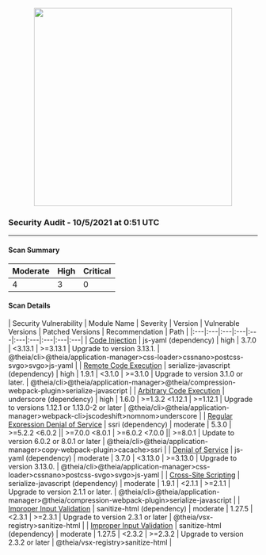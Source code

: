 <div align='center'><br /><img src="https://raw.githubusercontent.com/theia-ide/security-audit/master/assets/security-header.png" width="400px"/></div>

### Security Audit - 10/5/2021 at 0:51 UTC
-- -

#### Scan Summary

| Moderate | High | Critical |
|:---|:---|:---|
| 4 | 3 | 0 |


#### Scan Details

| Security Vulnerability | Module Name | Severity | Version | Vulnerable Versions | Patched Versions | Recommendation | Path |
|:---|:---|:---|:---|:---|:---|:---|:---|:---|:---|
| [Code Injection](https://npmjs.com/advisories/813) | js-yaml (dependency) | high | 3.7.0 | <3.13.1 | >=3.13.1 | Upgrade to version 3.13.1. | @theia/cli>@theia/application-manager>css-loader>cssnano>postcss-svgo>svgo>js-yaml |
| [Remote Code Execution](https://npmjs.com/advisories/1548) | serialize-javascript (dependency) | high | 1.9.1 | <3.1.0 | >=3.1.0 | Upgrade to version 3.1.0 or later. | @theia/cli>@theia/application-manager>@theia/compression-webpack-plugin>serialize-javascript |
| [Arbitrary Code Execution](https://npmjs.com/advisories/1674) | underscore (dependency) | high | 1.6.0 | >=1.3.2 <1.12.1 | >=1.12.1 | Upgrade to versions 1.12.1 or 1.13.0-2 or later | @theia/cli>@theia/application-manager>webpack-cli>jscodeshift>nomnom>underscore |
| [Regular Expression Denial of Service](https://npmjs.com/advisories/565) | ssri (dependency) | moderate | 5.3.0 | >=5.2.2 <6.0.2 \|\| >=7.0.0 <8.0.1 | >=6.0.2 <7.0.0 \|\| >=8.0.1 | Update to version 6.0.2 or 8.0.1 or later | @theia/cli>@theia/application-manager>copy-webpack-plugin>cacache>ssri |
| [Denial of Service](https://npmjs.com/advisories/788) | js-yaml (dependency) | moderate | 3.7.0 | <3.13.0 | >=3.13.0 | Upgrade to version 3.13.0. | @theia/cli>@theia/application-manager>css-loader>cssnano>postcss-svgo>svgo>js-yaml |
| [Cross-Site Scripting](https://npmjs.com/advisories/1426) | serialize-javascript (dependency) | moderate | 1.9.1 | <2.1.1 | >=2.1.1 | Upgrade to version 2.1.1 or later. | @theia/cli>@theia/application-manager>@theia/compression-webpack-plugin>serialize-javascript |
| [Improper Input Validation](https://npmjs.com/advisories/1675) | sanitize-html (dependency) | moderate | 1.27.5 | <2.3.1 | >=2.3.1 | Upgrade to version 2.3.1 or later | @theia/vsx-registry>sanitize-html |
| [Improper Input Validation](https://npmjs.com/advisories/1676) | sanitize-html (dependency) | moderate | 1.27.5 | <2.3.2 | >=2.3.2 | Upgrade to version 2.3.2 or later | @theia/vsx-registry>sanitize-html |

